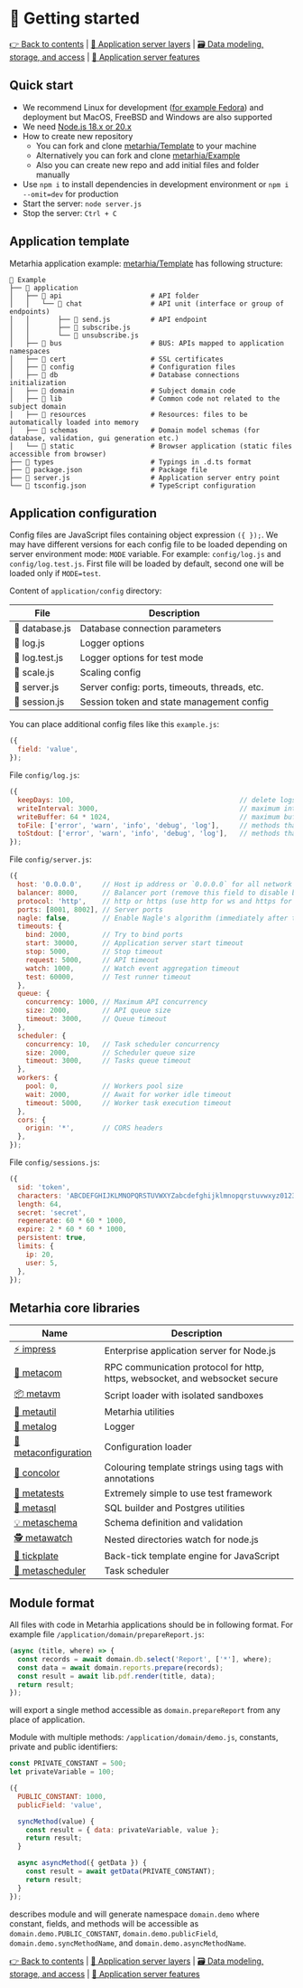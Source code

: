# 🚀 Getting started

[👉 Back to contents](/) | [🥞 Application server layers](/content/en/LAYERS.md) | [🗃️ Data modeling, storage, and access](/content/en/DATA.md) | [🧩 Application server features](/content/en/SERVER.md)

## Quick start

- We recommend Linux for development ([for example Fedora](https://fedoraproject.org/workstation/download/)) and deployment but MacOS, FreeBSD and Windows are also supported
- We need [Node.js 18.x or 20.x](https://nodejs.org/en/download)
- How to create new repository
  - You can fork and clone [metarhia/Template](https://github.com/metarhia/Template) to your machine
  - Alternatively you can fork and clone [metarhia/Example](https://github.com/metarhia/Example)
  - Also you can create new repo and add initial files and folder manually
- Use `npm i` to install dependencies in development environment or `npm i --omit=dev` for production
- Start the server: `node server.js`
- Stop the server: `Ctrl + C`

## Application template

Metarhia application example: [metarhia/Template](https://github.com/metarhia/Example) has following structure:

```
📁 Example
├── 📁 application
│   ├── 📁 api                      # API folder
│   │   └── 📁 chat                 # API unit (interface or group of endpoints)
│   │       ├── 📄 send.js          # API endpoint
│   │       ├── 📄 subscribe.js
│   │       └── 📄 unsubscribe.js
│   ├── 📁 bus                      # BUS: APIs mapped to application namespaces
│   ├── 📁 cert                     # SSL certificates
│   ├── 📁 config                   # Configuration files
│   ├── 📁 db                       # Database connections initialization
│   ├── 📁 domain                   # Subject domain code
│   ├── 📁 lib                      # Common code not related to the subject domain
│   ├── 📁 resources                # Resources: files to be automatically loaded into memory
│   ├── 📁 schemas                  # Domain model schemas (for database, validation, gui generation etc.)
│   └── 📁 static                   # Browser application (static files accessible from browser)
├── 📁 types                        # Typings in .d.ts format
├── 📄 package.json                 # Package file
├── 📄 server.js                    # Application server entry point
└── 📄 tsconfig.json                # TypeScript configuration
```

## Application configuration

Config files are JavaScript files containing object expression `({ });`. We may have different versions for each config file to be loaded depending on server environment mode: `MODE` variable. For example: `config/log.js` and `config/log.test.js`. First file will be loaded by default, second one will be loaded only if `MODE=test`.

Content of `application/config` directory:

| File           | Description |
| -------------- | ----------- |
| 📄 database.js | Database connection parameters |
| 📄 log.js      | Logger options |
| 📄 log.test.js | Logger options for test mode |
| 📄 scale.js    | Scaling config |
| 📄 server.js   | Server config: ports, timeouts, threads, etc. |
| 📄 session.js  | Session token and state management config |

You can place additional config files like this `example.js`:

```js
({
  field: 'value',
});
```

File `config/log.js`:

```js
({
  keepDays: 100,                                         // delete logs after N days
  writeInterval: 3000,                                   // maximum interval between flush to disk
  writeBuffer: 64 * 1024,                                // maximum buffer size before flush to disk
  toFile: ['error', 'warn', 'info', 'debug', 'log'],     // methods that output to a file
  toStdout: ['error', 'warn', 'info', 'debug', 'log'],   // methods that output to a terminal
});
```

File `config/server.js`:

```js
({
  host: '0.0.0.0',     // Host ip address or `0.0.0.0` for all network interfaces
  balancer: 8000,      // Balancer port (remove this field to disable balancing)
  protocol: 'http',    // http or https (use http for ws and https for wss)
  ports: [8001, 8002], // Server ports
  nagle: false,        // Enable Nagle's algorithm (immediately after the socket is established)
  timeouts: {
    bind: 2000,        // Try to bind ports
    start: 30000,      // Application server start timeout
    stop: 5000,        // Stop timeout
    request: 5000,     // API timeout
    watch: 1000,       // Watch event aggregation timeout
    test: 60000,       // Test runner timeout
  },
  queue: {
    concurrency: 1000, // Maximum API concurrency
    size: 2000,        // API queue size
    timeout: 3000,     // Queue timeout
  },
  scheduler: {
    concurrency: 10,   // Task scheduler concurrency
    size: 2000,        // Scheduler queue size
    timeout: 3000,     // Tasks queue timeout
  },
  workers: {
    pool: 0,           // Workers pool size
    wait: 2000,        // Await for worker idle timeout
    timeout: 5000,     // Worker task execution timeout
  },
  cors: {
    origin: '*',       // CORS headers
  },
});
```

File `config/sessions.js`:

```js
({
  sid: 'token',
  characters: 'ABCDEFGHIJKLMNOPQRSTUVWXYZabcdefghijklmnopqrstuvwxyz0123456789',
  length: 64,
  secret: 'secret',
  regenerate: 60 * 60 * 1000,
  expire: 2 * 60 * 60 * 1000,
  persistent: true,
  limits: {
    ip: 20,
    user: 5,
  },
});
```

## Metarhia core libraries

| Name | Description |
| --- | --- |
| [⚡ impress](https://github.com/metarhia/impress) | Enterprise application server for Node.js |
| [🔌 metacom](https://github.com/metarhia/metacom) | RPC communication protocol for http, https, websocket, and websocket secure |
| [📦 metavm](https://github.com/metarhia/metavm) | Script loader with isolated sandboxes |
| [🧰 metautil](https://github.com/metarhia/metautil) | Metarhia utilities |
| [📝 metalog](https://github.com/metarhia/metalog) | Logger |
| [🔧 metaconfiguration](https://github.com/metarhia/metaconfiguration) | Configuration loader |
| [🎨 concolor](https://github.com/metarhia/concolor) | Colouring template strings using tags with annotations |
| [🧪 metatests](https://github.com/metarhia/metatests) | Extremely simple to use test framework |
| [🐘 metasql](https://github.com/metarhia/metasql) | SQL builder and Postgres utilities |
| [💡 metaschema](https://github.com/metarhia/metaschema) | Schema definition and validation |
| [🕵️ metawatch](https://github.com/metarhia/metawatch) | Nested directories watch for node.js |
| [💬 tickplate](https://github.com/metarhia/tickplate) | Back-tick template engine for JavaScript |
| [📅 metascheduler](https://github.com/metarhia/metascheduler) | Task scheduler |

## Module format

All files with code in Metarhia applications should be in following format. For example file `/application/domain/prepareReport.js`:

```js
(async (title, where) => {
  const records = await domain.db.select('Report', ['*'], where);
  const data = await domain.reports.prepare(records);
  const result = await lib.pdf.render(title, data);
  return result;
});
```

will export a single method accessible as `domain.prepareReport` from any place of application.

Module with multiple methods: `/application/domain/demo.js`, constants, private and public identifiers:

```js
const PRIVATE_CONSTANT = 500;
let privateVariable = 100;

({
  PUBLIC_CONSTANT: 1000,
  publicField: 'value',

  syncMethod(value) {
    const result = { data: privateVariable, value };
    return result;
  }

  async asyncMethod({ getData }) {
    const result = await getData(PRIVATE_CONSTANT);
    return result;
  }
});
```

describes module and will generate namespace `domain.demo` where constant, fields, and methods will be accessible as `domain.demo.PUBLIC_CONSTANT`, `domain.demo.publicField`,
`domain.demo.syncMethodName`, and `domain.demo.asyncMethodName`.

[👉 Back to contents](/) | [🥞 Application server layers](/content/en/LAYERS.md) | [🗃️ Data modeling, storage, and access](/content/en/DATA.md) | [🧩 Application server features](/content/en/SERVER.md)
